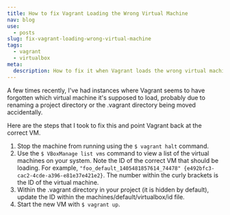 ```yaml
---
title: How to fix Vagrant Loading the Wrong Virtual Machine
nav: blog
use:
  - posts
slug: fix-vagrant-loading-wrong-virtual-machine
tags:
  - vagrant
  - virtualbox
meta:
  description: How to fix it when Vagrant loads the wrong virtual machine.
---
```

A few times recently, I've had instances where Vagrant seems to have forgotten which virtual machine it's supposed to load, probably due to renaming a project directory or the .vagrant directory being moved accidentally.

Here are the steps that I took to fix this and point Vagrant back at the correct VM.

1. Stop the machine from running using the `$ vagrant halt` command.
2. Use the `$ VBoxManage list vms` command to view a list of the virtual machines on your system. Note the ID of the correct VM that should be loading. For example, `"foo_default_1405481857614_74478" {e492bfc3-cac2-4cde-a396-e81e37e421e2}`. The number within the curly brackets is the ID of the virtual machine.
3. Within the .vagrant directory in your project (it is hidden by default), update the ID within the machines/default/virtualbox/id file.
4. Start the new VM with `$ vagrant up`.